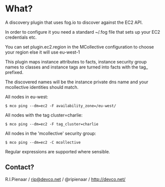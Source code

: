 What?
=====

A discovery plugin that uses fog.io to discover against the EC2 API.

In order to configure it you need a standard ~/.fog file that sets
up your EC2 credentials etc.

You can set plugin.ec2.region in the MCollective configuration to choose
your region else it will use eu-west-1

This plugin maps instance attributes to facts, instance security group
names to classes and instance tags are turned into facts with the tag_
prefixed.

The discovered names will be the instance private dns name and your
mcollective identities should match.

All nodes in eu-west:

    $ mco ping --dm=ec2 -F availability_zone=/eu-west/

All nodes with the tag cluster=charlie:

    $ mco ping --dm=ec2 -F tag_cluster=charlie

All nodes in the 'mcollective' security group:

    $ mco ping --dm=ec2 -C mcollective

Regular expressions are supported where sensible.

Contact?
--------

R.I.Pienaar / rip@devco.net / @ripienaar / http://devco.net/


